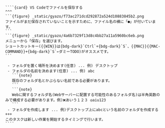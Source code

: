 `````{div} taskcard
````{card} VS Codeでファイルを保存する
^^^
```{figure} _static/gyazo/f73ac271dcd292872a524d10883845b2.png
ファイルがまだ保存されていないことを示すために、ファイル名の横に「●」が付いています。
```
```{figure} _static/gyazo/4a6b7329f13d8c4bb27a11a5960bc6eb.png
メニューから「保存」を選びます。
ショートカットキー({{WIN}}は{bdg-dark}`Ctrl`+{bdg-dark}`S`、{{MAC}}{{MAC-COMMAND}}+{bdg-dark}`S`←ダミーTODO)がオススメです。
```

 - フォルダを置く場所を決めます(任意) ... 例) デスクトップ
 - フォルダの名前を決めます(任意) ... 例) abc
   ```{note}
   既存のフォルダ名とかぶらない名前である必要があります。
   ```
   ```{note}
   Webに関するフォルダ名(Webサーバーに配置する可能性のあるフォルダ名)は半角英数のみで構成する必要があります。例)❌あいう１２３ ◎aiu123
   ```
 - フォルダを作成します ... 例)デスクトップ上にabcという名前のフォルダを作成する
+++
このタスクは新しい作業を開始するタイミングで行います。
````
`````


